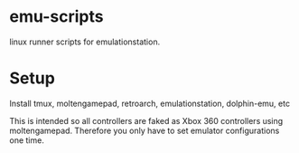 # emu-scripts
linux runner scripts for emulationstation.

# Setup
Install tmux, moltengamepad, retroarch, emulationstation, dolphin-emu, etc

This is intended so all controllers are faked as Xbox 360 controllers using moltengamepad. Therefore you only have to set emulator configurations one time.
